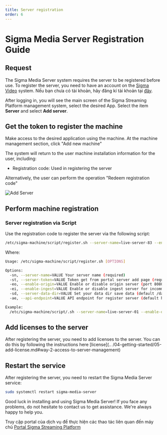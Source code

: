 ```yaml
---
title: Server registration
order: 6
---
```


# Sigma Media Server Registration Guide

## Request

The Sigma Media Server system requires the server to be registered before use. To register the server, you need to have an account on the [Sigma Video](https://sigma.video/) system. Nếu bạn chưa có tài khoản, hãy đăng kí tài khoản tại [đây](https://portal.sigma.video/auth/login).

After logging in, you will see the main screen of the Sigma Streaming Platform management system, select the desired App. Select the item **Server** and select **Add server**.

## Get the token to register the machine

Make access to the desired application using the machine. At the machine management section, click "Add new machine"

The system will return to the user machine installation information for the user, including:

- Registration code: Used in registering the server

Alternatively, the user can perform the operation "Redeem registration code"

![Add Server](/images/media-server/getstarted/add-server.png)

## Perform machine registration

### Server registration via Script

Use the registration code to register the server via the following script:

```bash
/etc/sigma-machine/script/register.sh --server-name=live-server-83 --enable-origin=true --enable-ingest=true --server-token=xamBWB0CZpXgI9VXkP68c --server-data-dir=/data/transcode
```

Where:

```bash
Usage: /etc/sigma-machine/script/register.sh [OPTIONS]

Options:
  -sn, --server-name=VALUE Your server name (required)
  -st, --server-token=VALUE Token get from portal server add page (required)
  -eo, --enable-origin=VALUE Enable or disable origin server (port 8080 for http streaming hls, dash) (default true)
  -ei, --enable-ingest=VALUE Enable or disable ingest server for incomming streaming(port 1935 for rtmp, rtsp, srt) (default true)
  -sd, --server-data-dir=VALUE Set your data dir save data (default /data/transcode)
  -ae, --api-endpoint=VALUE API endpoint for register server (default https://api.sigma.video)

Example:
  /etc/sigma-machine/script/.sh --server-name=live-server-01 --enable-origin=true --enable-ingest=true --server-token=kKLyAqeQlcWImVciTrWW- --server-data-dir=/data/transcode
```

## Add licenses to the server

After registering the server, you need to add licenses to the server. You can do this by following the instructions here [license](.. /04-getting-started/05-add-license.md#way-2-access-to-server-management)

## Restart the service

After registering the server, you need to restart the Sigma Media Server service:

```bash
sudo systemctl restart sigma-media-server
```

Good luck in installing and using Sigma Media Server! If you face any problems, do not hesitate to contact us to get assistance. We're always happy to help you.

Truy cập portal của dịch vụ để thực hiện các thao tác liên quan đến máy chủ [Portal Sigma Streaming Platform](https://portal.sigma.video/auth/login)
